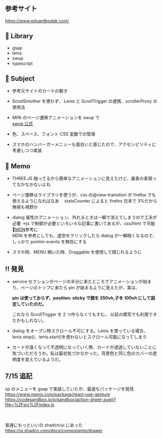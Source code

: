 ## 参考サイト

<a href="https://www.eduardbodak.com/">https://www.eduardbodak.com/</a>

## 🎉 Library

- gsap
- lenis
- swup
- typescript

## 🧐 Subject

- 参考元サイトのカードの動き
- ScrollSmother を使わず、 Lenis と ScrollTrigger の連携、scrollerProxy の使用法
- MPA のページ遷移アニメーションを swup で<br>
  <a href="https://swup.js.org/">swup 公式</a>

- 色、スペース、フォント CSS 変数での管理
- スマホのハンバーガーメニューも面白いと感じたので、アクセシビリティに考慮しつつ実装

## 📝 Memo

- THREE.JS 触ってるから簡単なアニメーションに見えたけど、裏表の表現ってなかなかないよね

- ページ遷移はライブラリを使うが、css の@view-transition が firefox でも使えるようになればなあ　 statsCounter によると firefox 日本で 3%だから無視も視野か

- dialog 属性のアニメーション、外れるときは一瞬で消えてしまうので工夫が必要 →js で制御が必要といろいろな記事に書いてあるが、css/html で可能<br>🔴<a href="https://developer.mozilla.org/ja/docs/Web/HTML/Reference/Elements/dialog">MDN</a>参考に<br>
  MDN を参考にしても、虚空をクリックしたら dialog が一瞬暗くなるので、しっかり pointer-events を無効にする

- スマホ時、MENU 開いた時、Draggable を使用して閉じれるように

## ‼️ 発見

- service セクションがページの半分に来たところでアニメーションが始まり、ページのトップに来たら pin が始まるように見えたが、実は、<p><b>pin は使っておらず、position: sticky で親を 350vh,子を 100vh にして固定していたのだ。</b></p>これなら ScrollTrigger を 2 つ作らなくてもすむ。
  以前の模写でも利用できたかもしれない。

- dialog をオープン時スクロール不可にする。Lenis を使っている場合、lenis.stop()、lenis.start()を使わないとスクロール可能になってしまう

- カードが遠くなって不透明になっていく際、カードが透過していないことに気づいただろうか。私は最初気づかなかった。背景色と同じ色のカバーの透明度を変えているようだ。

## 7/15 追記

sp のメニューを gsap で実装していたが、最適なパッケージを発見<br>
https://www.npmjs.com/package/react-use-gesture<br>
https://codesandbox.io/p/sandbox/action-sheet-zuwji?file=%2Fsrc%2Findex.js

<br><br>
普通にもっといいの shadcn/ui にあった<br>
https://ui.shadcn.com/docs/components/drawer

